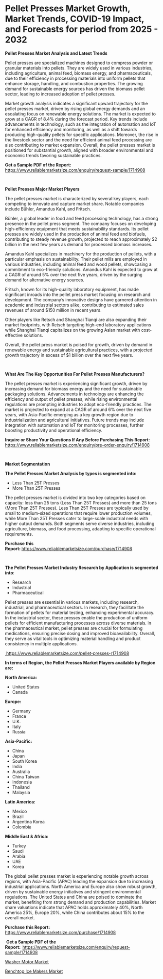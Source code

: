<p><h1>Pellet Presses Market Growth, Market Trends, COVID-19 Impact, and Forecasts for period from 2025 - 2032</h1></p><p><strong>Pellet Presses Market Analysis and Latest Trends</strong></p>
<p><p>Pellet presses are specialized machines designed to compress powder or granular materials into pellets. They are widely used in various industries, including agriculture, animal feed, biomass energy, and pharmaceuticals, due to their efficiency in processing materials into uniform pellets that enhance storage, handling, and combustion properties. The growing demand for sustainable energy sources has driven the biomass pellet sector, leading to increased adoption of pellet presses.</p><p>Market growth analysis indicates a significant upward trajectory for the pellet presses market, driven by rising global energy demands and an escalating focus on renewable energy solutions. The market is expected to grow at a CAGR of 8.4% during the forecast period. Key trends include advancements in technology, such as the integration of automation and IoT for enhanced efficiency and monitoring, as well as a shift towards producing high-quality pellets for specific applications. Moreover, the rise in the livestock sector and the need for efficient animal feed processing are also contributing to market expansion. Overall, the pellet presses market is positioned for substantial growth, aligned with broader environmental and economic trends favoring sustainable practices.</p></p>
<p><strong>Get a Sample PDF of the Report:&nbsp;</strong> <a href="https://www.reliablemarketsize.com/enquiry/request-sample/1714908?utm_campaign=1889&utm_medium=2&utm_source=Github&utm_content=ia&utm_term=28032025&utm_id=pellet-presses">https://www.reliablemarketsize.com/enquiry/request-sample/1714908</a></p>
<p>&nbsp;</p>
<p><strong>Pellet Presses Major Market Players</strong></p>
<p><p>The pellet presses market is characterized by several key players, each competing to innovate and capture market share. Notable companies include Bühler, Amandus Kahl, and Fritsch. </p><p>Bühler, a global leader in food and feed processing technology, has a strong presence in the pellet press segment. The company focuses on developing high-efficiency equipment that meets sustainability standards. Its pellet presses are widely used in the production of animal feed and biofuels, contributing to steady revenue growth, projected to reach approximately $2 billion in the next few years as demand for processed biomass increases.</p><p>Amandus Kahl specializes in machinery for the production of pellets, with a particular emphasis on sustainability. Their pellet mills are employed in various industries, including animal feed and wood pellets, showcasing a commitment to eco-friendly solutions. Amandus Kahl is expected to grow at a CAGR of around 5% over the next five years, driven by the surging demand for alternative energy sources.</p><p>Fritsch, known for its high-quality laboratory equipment, has made significant inroads into the pellet press market focusing on research and development. The company’s innovative designs have garnered attention in academic and industrial sectors alike, contributing to estimated sales revenues of around $150 million in recent years.</p><p>Other players like Retsch and Shanghai Tianqi are also expanding their market footprints, with Retsch targeting high-end laboratory applications while Shanghai Tianqi capitalizes on the growing Asian market with cost-effective solutions.</p><p>Overall, the pellet press market is poised for growth, driven by demand in renewable energy and sustainable agricultural practices, with a projected growth trajectory in excess of $1 billion over the next five years.</p></p>
<p>&nbsp;</p>
<p><strong>What Are The Key Opportunities For Pellet Presses Manufacturers?</strong></p>
<p><p>The pellet presses market is experiencing significant growth, driven by increasing demand for biomass energy and the need for sustainable packaging solutions. Advancements in technology are enhancing the efficiency and output of pellet presses, while rising environmental regulations are prompting industries to adopt eco-friendly practices. The market is projected to expand at a CAGR of around 6% over the next five years, with Asia-Pacific emerging as a key growth region due to industrialization and agricultural initiatives. Future trends may include integration with automation and IoT for monitoring processes, further boosting productivity and operational efficiency.</p></p>
<p><strong>Inquire or Share Your Questions If Any Before Purchasing This Report:</strong> <a href="https://www.reliablemarketsize.com/enquiry/pre-order-enquiry/1714908?utm_campaign=1889&utm_medium=2&utm_source=Github&utm_content=ia&utm_term=28032025&utm_id=pellet-presses">https://www.reliablemarketsize.com/enquiry/pre-order-enquiry/1714908</a></p>
<p>&nbsp;</p>
<p><strong>Market Segmentation</strong></p>
<p><strong>The Pellet Presses Market Analysis by types is segmented into:</strong></p>
<p><ul><li>Less Than 25T Presses</li><li>More Than 25T Presses</li></ul></p>
<p><p>The pellet presses market is divided into two key categories based on capacity: less than 25 tons (Less Than 25T Presses) and more than 25 tons (More Than 25T Presses). Less Than 25T Presses are typically used by small to medium-sized operations that require lower production volumes, while More Than 25T Presses cater to large-scale industrial needs with higher output demands. Both segments serve diverse industries, including agriculture, biomass, and food processing, adapting to specific operational requirements.</p></p>
<p><strong>Purchase this Report:&nbsp;</strong><a href="https://www.reliablemarketsize.com/purchase/1714908?utm_campaign=1889&utm_medium=2&utm_source=Github&utm_content=ia&utm_term=28032025&utm_id=pellet-presses">https://www.reliablemarketsize.com/purchase/1714908</a></p>
<p>&nbsp;</p>
<p><strong>The Pellet Presses Market Industry Research by Application is segmented into:</strong></p>
<p><ul><li>Research</li><li>Industrial</li><li>Pharmaceutical</li></ul></p>
<p><p>Pellet presses are essential in various markets, including research, industrial, and pharmaceutical sectors. In research, they facilitate the formation of pellets for material testing, enhancing experimental accuracy. In the industrial sector, these presses enable the production of uniform pellets for efficient manufacturing processes across diverse materials. In the pharmaceutical market, pellet presses are crucial for formulating medications, ensuring precise dosing and improved bioavailability. Overall, they serve as vital tools in optimizing material handling and product consistency in multiple applications.</p></p>
<p><a href="https://www.reliablemarketsize.com/pellet-presses-r1714908?utm_campaign=1889&utm_medium=2&utm_source=Github&utm_content=ia&utm_term=28032025&utm_id=pellet-presses">&nbsp;https://www.reliablemarketsize.com/pellet-presses-r1714908</a></p>
<p><strong>In terms of Region, the Pellet Presses Market Players available by Region are:</strong></p>
<p>
    <p> <strong> North America: </strong>
        <ul>
            <li>United States</li>
            <li>Canada</li>
        </ul>
        </p> 
    <p> <strong> Europe: </strong>
        <ul>
            <li>Germany</li>
            <li>France</li>
            <li>U.K.</li>
            <li>Italy</li>
            <li>Russia</li>
        </ul>
        </p> 
    <p> <strong> Asia-Pacific: </strong>
        <ul>
            <li>China</li>
            <li>Japan</li>
            <li>South Korea</li>
            <li>India</li>
            <li>Australia</li>
            <li>China Taiwan</li>
            <li>Indonesia</li>
            <li>Thailand</li>
            <li>Malaysia</li>
        </ul>
        </p> 
    <p> <strong> Latin America: </strong>
        <ul>
            <li>Mexico</li>
            <li>Brazil</li>
            <li>Argentina Korea</li>
            <li>Colombia</li>
        </ul>
        </p> 
    <p> <strong> Middle East & Africa: </strong>
        <ul>
            <li>Turkey</li>
            <li>Saudi</li>
            <li>Arabia</li>
            <li>UAE</li>
            <li>Korea</li>
        </ul>
    </p>
    </p>
<p><p>The global pellet presses market is experiencing notable growth across regions, with Asia-Pacific (APAC) leading the expansion due to increasing industrial applications. North America and Europe also show robust growth, driven by sustainable energy initiatives and stringent environmental regulations. The United States and China are poised to dominate the market, benefiting from strong demand and production capabilities. Market share valuations indicate that APAC holds approximately 40%, North America 25%, Europe 20%, while China contributes about 15% to the overall market.</p></p>
<p><strong>Purchase this Report: </strong><a href="https://www.reliablemarketsize.com/purchase/1714908?utm_campaign=1889&utm_medium=2&utm_source=Github&utm_content=ia&utm_term=28032025&utm_id=pellet-presses">https://www.reliablemarketsize.com/purchase/1714908</a></p>
<p>&nbsp;<strong>Get a Sample PDF of the Report:&nbsp;&nbsp;</strong><a href="https://www.reliablemarketsize.com/enquiry/request-sample/1714908?utm_campaign=1889&utm_medium=2&utm_source=Github&utm_content=ia&utm_term=28032025&utm_id=pellet-presses">https://www.reliablemarketsize.com/enquiry/request-sample/1714908</a></p>
<p><strong></strong></p>
<p><p><a href="https://github.com/BrandonBrown3773/Market-Research-Report-List-1/blob/main/washer-motor-market.md?utm_campaign=1889&utm_medium=2&utm_source=Github&utm_content=ia&utm_term=28032025&utm_id=pellet-presses">Washer Motor Market</a></p><p><a href="https://github.com/prosalinda88/Market-Research-Report-List-7/blob/main/benchtop-ice-makers-market.md?utm_campaign=1889&utm_medium=2&utm_source=Github&utm_content=ia&utm_term=28032025&utm_id=pellet-presses">Benchtop Ice Makers Market</a></p></p>